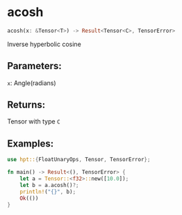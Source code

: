 # acosh
```rust
acosh(x: &Tensor<T>) -> Result<Tensor<C>, TensorError>
```
Inverse hyperbolic cosine
## Parameters:
`x`: Angle(radians)
## Returns:
Tensor with type `C`
## Examples:
```rust
use hpt::{FloatUnaryOps, Tensor, TensorError};

fn main() -> Result<(), TensorError> {
    let a = Tensor::<f32>::new([10.0]);
    let b = a.acosh()?;
    println!("{}", b);
    Ok(())
}
```